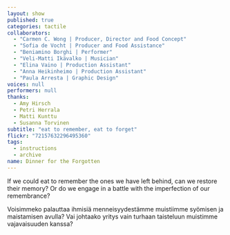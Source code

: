 ```yaml
---
layout: show
published: true
categories: tactile
collaborators: 
  - "Carmen C. Wong | Producer, Director and Food Concept"
  - "Sofia de Vocht | Producer and Food Assistance"
  - "Beniamino Borghi | Performer"
  - "Veli-Matti Ikävalko | Musician"
  - "Elina Vaino | Production Assistant"
  - "Anna Heikinheimo | Production Assistant"
  - "Paula Arresta | Graphic Design"
voices: null
performers: null
thanks: 
  - Amy Hirsch
  - Petri Herrala
  - Matti Kunttu
  - Susanna Torvinen
subtitle: "eat to remember, eat to forget"
flickr: "72157632296495360"
tags: 
  - instructions
  - archive
name: Dinner for the Forgotten
---
```


If we could eat to remember the ones we have left behind, can we restore their memory? Or do we engage in a battle with the imperfection of our remembrance?

Voisimmeko palauttaa ihmisiä menneisyydestämme muistiimme syömisen ja maistamisen avulla? Vai johtaako yritys vain turhaan taisteluun muistimme vajavaisuuden kanssa?